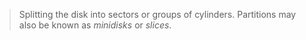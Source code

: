 >Splitting the disk into sectors or groups of cylinders. Partitions may also be known as *minidisks* or *slices*. 

